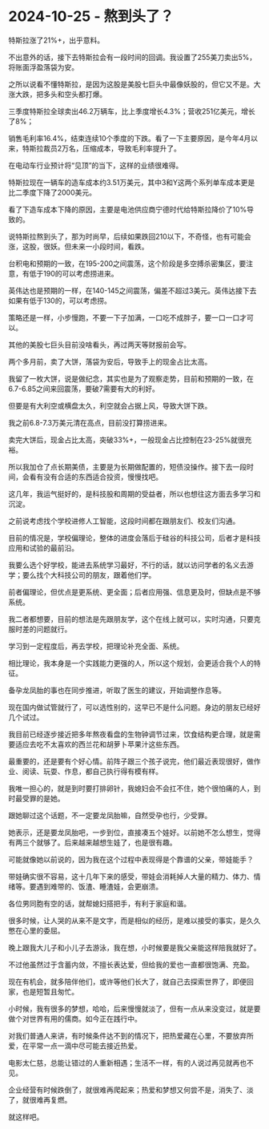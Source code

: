 # 2024-10-25 - 熬到头了？

特斯拉涨了21%+，出乎意料。

不出意外的话，接下去特斯拉会有一段时间的回调。我设置了255美刀卖出5%，将账面浮盈落袋为安。

之所以说看不懂特斯拉，是因为这股是美股七巨头中最像妖股的，但它又不是。大涨大跌，把多头和空头都打爆。

三季度特斯拉全球卖出46.2万辆车，比上季度增长4.3%；营收251亿美元，增长了8%；

销售毛利率16.4%，结束连续10个季度的下跌。看了一下主要原因，是今年4月以来，特斯拉裁员2万名，压缩成本，导致毛利率提升了。

在电动车行业预计将“见顶”的当下，这样的业绩很难得。

特斯拉现在一辆车的造车成本约3.51万美元，其中3和Y这两个系列单车成本更是比二季度下降了2000美元。

看了下造车成本下降的原因，主要是电池供应商宁德时代给特斯拉降价了10%导致的。

说特斯拉熬到头了，那为时尚早，后续如果跌回210以下，不奇怪，也有可能会涨，这股，很妖。但未来一小段时间，看跌。

台积电和预期的一致，在195-200之间震荡，这个阶段是多空搏杀密集区，要注意，有低于190的可以考虑捞进来。

英伟达也是预期的一样，在140-145之间震荡，偏差不超过3美元。英伟达接下去如果有低于130的，可以考虑捞。

策略还是一样，小步慢跑，不要一下子加满，一口吃不成胖子，要一口一口才可以。

其他的美股七巨头目前没啥看头，再过两天等财报前会写。

两个多月前，卖了大饼，落袋为安后，导致手上的现金占比太高。

我留了一枚大饼，说是做纪念，其实也是为了观察走势，目前和预期的一致，在6.7-6.85之间来回震荡，要破7需要有大的利好。

但要是有大利空或横盘太久，利空就会占据上风，导致大饼下跌。

我之前6.8-7.3万美元清在高点，目前没打算捞进来。

卖完大饼后，现金占比太高，突破33%+，一般现金占比控制在23-25%就很充裕。

所以我加仓了点长期美债，主要是为长期做配置的，短债没操作。接下去一段时间，会看有没有合适的东西适合投资，慢慢找吧。

这几年，我运气挺好的，是科技股和周期的受益者，所以也想往这方面去多学习和沉淀。

之前说考虑找个学校进修人工智能，这段时间都在跟朋友们、校友们沟通。

目前的情况是，学校偏理论，整体的进度会落后于硅谷的科技公司，后者才是科技应用和试验的最前沿。

我要么选个好学校，能进去系统学习最好，不行的话，就以访问学者的名义去游学；要么找个大科技公司的朋友，跟着他们学。

前者偏理论，但优点是更系统、更全面；后者应用强、信息更及时，但缺点是不够系统。

我二者都想要，目前的想法是先跟朋友学，这个在线上就可以，实时沟通，只要克服时差的问题就行。

学习到一定程度后，再去学校，把理论补充全面、系统。

相比理论，我本身是一个实践能力更强的人，所以这个规划，会更适合我个人的特征。

备孕龙凤胎的事也在同步推进，听取了医生的建议，开始调整作息等。

现在国内做试管就行了，可以选性别的，这早已不是什么问题。身边的朋友已经好几个试过。

我目前已经逐步接近把多年熬夜看盘的生物钟调节过来，饮食结构更合理，就是需要适应去吃不太喜欢的西兰花和胡萝卜苹果汁这些东西。

最重要的，还是要有个好心情。前阵子跟三个孩子说完，他们最近表现很好，做作业、阅读、玩耍、作息，都自己执行得有模有样。

我唯一担心的，就是到时要打排卵针，我媳妇会不会扛不住，她个很怕痛的人，到时最受罪的是她。

跟她聊过这个话题，不一定要龙凤胎嘛，自然受孕也行，少受罪。

她表示，还是要龙凤胎吧，一步到位，直接凑五个娃好。以前她不怎么想生，觉得有两三个就够了。后来越来越想生娃了，也是很有趣。

可能就像她以前说的，因为我在这个过程中表现得是个靠谱的父亲，带娃能手？

带娃确实很不容易，这十几年下来的感受，带娃会消耗掉人大量的精力、体力、情绪等。要遇到难带的、饭渣、睡渣娃，会更崩溃。

各位男同胞有空的话，就帮媳妇搭把手，有利于家庭和谐。

很多时候，让人哭的从来不是文字，而是相似的经历，是难以接受的事实，是久久憋在心里的委屈。

晚上跟我大儿子和小儿子去游泳，我在想，小时候要是我父亲能这样陪我就好了。

不过他虽然过于含蓄内敛，不擅长表达爱，但给我的爱也一直都很饱满、充盈。

现在有机会，就多陪伴他们，或许等他们长大了，就自己去探索世界了，即便回家，也是短暂且匆忙。

小时候，我有很多的梦想，哈哈，后来慢慢就淡了，但有一点从来没变过，就是要做个对世界有用的儒商。如今正在践行中。

对我们普通人来讲，有时候条件达不到的情况下，把热爱藏在心里，不要放弃所爱，在平常一点一滴中尽可能去接近热爱。

电影太仁慈，总能让错过的人重新相遇；生活不一样，有的人说过再见就再也不见。

企业经营有时候跌倒了，就很难再爬起来；热爱和梦想又何尝不是，消失了、淡了，就很难再复燃。

就这样吧。